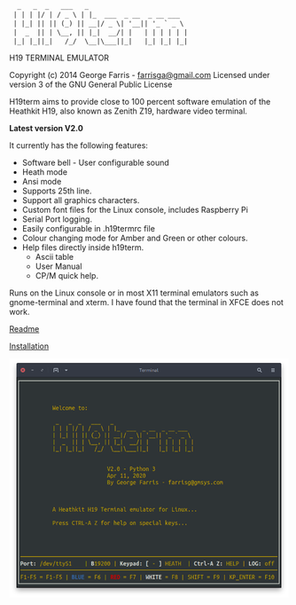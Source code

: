 
```
  _   _  _   ___   _
 | | | |/ | / _ \ | |_  ___  _ __  _ __ ___
 | |_| || || (_) || __|/ _ \| '__|| '_ ` _ \
 |  _  || | \__, || |_|  __/| |   | | | | | |
 |_| |_||_|   /_/  \__|\___||_|   |_| |_| |_|

```
 
 H19 TERMINAL EMULATOR
 
 Copyright (c) 2014 George Farris - farrisga@gmail.com
 Licensed under version 3 of the GNU General Public License
 
 H19term aims to provide close to 100 percent software emulation of the
 Heathkit H19, also known as Zenith Z19, hardware video terminal. 

 **Latest version V2.0**

 It currently has the following features:
 
   - Software bell - User configurable sound
   - Heath mode
   - Ansi mode
   - Supports 25th line.
   - Support all graphics characters.
   - Custom font files for the Linux console, includes Raspberry Pi
   - Serial Port logging.
   - Easily configurable in .h19termrc file
   - Colour changing mode for Amber and Green or other colours.
   - Help files directly inside h19term.
     - Ascii table
     - User Manual
     - CP/M quick help.
   
 Runs on the Linux console or in most X11 terminal emulators such as
 gnome-terminal and xterm.  I have found that the terminal in XFCE does
 not work.
 
 [Readme](https://github.com/horga83/h19term/edit/python3/h19-readme.txt)
 
 [Installation](https://github.com/horga83/h19term/edit/python3/INSTALLATION.txt)
 
![](h19term.png?raw=true)
